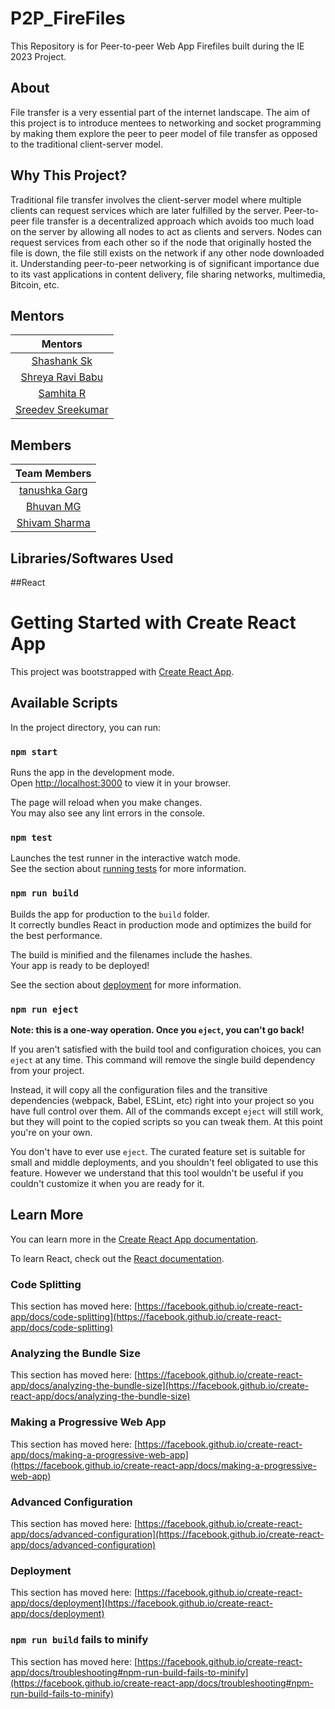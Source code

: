 # P2P_FireFiles

This Repository is for Peer-to-peer Web App Firefiles built during the IE 2023 Project.

## About

File transfer is a very essential part of the internet landscape. The aim of this project is to introduce mentees to networking and socket programming by making them explore the peer to peer model of file transfer as opposed to the traditional client-server model.

## Why This Project?
Traditional file transfer involves the client-server model where multiple clients can request services which are later fulfilled by the server. Peer-to-peer file transfer is a decentralized approach which avoids too much load on the server by allowing all nodes to act as clients and servers. Nodes can request services from each other so if the node that originally hosted the file is down, the file still exists on the network if any other node downloaded it.
Understanding peer-to-peer networking is of significant importance due to its vast applications in content delivery, file sharing networks, multimedia, Bitcoin, etc.

## Mentors

| Mentors |  
| :------------: | 
| [Shashank Sk](https://github.com/shashanksk) |  
| [Shreya Ravi Babu](https://github.com/shreyaravi452) | 
| [Samhita R](https://github.com/sammyrengs) | 
| [Sreedev Sreekumar](https://github.com/SreeDev-4522) | 

## Members

| Team Members |  
| :------------: |  
| [tanushka Garg](https://github.com/Tanushkagarg) |  
| [Bhuvan MG](https://github.com/bhuvan-mg) |  
| [Shivam Sharma](https://github.com/shivamsharma2k3) |  
 

## Libraries/Softwares Used

##React

# Getting Started with Create React App

This project was bootstrapped with [Create React App](https://github.com/facebook/create-react-app).

## Available Scripts

In the project directory, you can run:

### `npm start`

Runs the app in the development mode.\
Open [http://localhost:3000](http://localhost:3000) to view it in your browser.

The page will reload when you make changes.\
You may also see any lint errors in the console.

### `npm test`

Launches the test runner in the interactive watch mode.\
See the section about [running tests](https://facebook.github.io/create-react-app/docs/running-tests) for more information.

### `npm run build`

Builds the app for production to the `build` folder.\
It correctly bundles React in production mode and optimizes the build for the best performance.

The build is minified and the filenames include the hashes.\
Your app is ready to be deployed!

See the section about [deployment](https://facebook.github.io/create-react-app/docs/deployment) for more information.

### `npm run eject`

**Note: this is a one-way operation. Once you `eject`, you can't go back!**

If you aren't satisfied with the build tool and configuration choices, you can `eject` at any time. This command will remove the single build dependency from your project.

Instead, it will copy all the configuration files and the transitive dependencies (webpack, Babel, ESLint, etc) right into your project so you have full control over them. All of the commands except `eject` will still work, but they will point to the copied scripts so you can tweak them. At this point you're on your own.

You don't have to ever use `eject`. The curated feature set is suitable for small and middle deployments, and you shouldn't feel obligated to use this feature. However we understand that this tool wouldn't be useful if you couldn't customize it when you are ready for it.

## Learn More

You can learn more in the [Create React App documentation](https://facebook.github.io/create-react-app/docs/getting-started).

To learn React, check out the [React documentation](https://reactjs.org/).

### Code Splitting

This section has moved here: [https://facebook.github.io/create-react-app/docs/code-splitting](https://facebook.github.io/create-react-app/docs/code-splitting)

### Analyzing the Bundle Size

This section has moved here: [https://facebook.github.io/create-react-app/docs/analyzing-the-bundle-size](https://facebook.github.io/create-react-app/docs/analyzing-the-bundle-size)

### Making a Progressive Web App

This section has moved here: [https://facebook.github.io/create-react-app/docs/making-a-progressive-web-app](https://facebook.github.io/create-react-app/docs/making-a-progressive-web-app)

### Advanced Configuration

This section has moved here: [https://facebook.github.io/create-react-app/docs/advanced-configuration](https://facebook.github.io/create-react-app/docs/advanced-configuration)

### Deployment

This section has moved here: [https://facebook.github.io/create-react-app/docs/deployment](https://facebook.github.io/create-react-app/docs/deployment)

### `npm run build` fails to minify

This section has moved here: [https://facebook.github.io/create-react-app/docs/troubleshooting#npm-run-build-fails-to-minify](https://facebook.github.io/create-react-app/docs/troubleshooting#npm-run-build-fails-to-minify)
